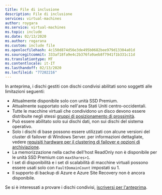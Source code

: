 ```yaml
---
title: File di inclusione
description: File di inclusione
services: virtual-machines
author: roygara
ms.service: virtual-machines
ms.topic: include
ms.date: 02/13/2020
ms.author: rogarana
ms.custom: include file
ms.openlocfilehash: 4c150d874d56e3de495b0682bee979d13304a01d
ms.sourcegitcommit: 333af18fa9e4c2b376fa9aeb8f7941f1b331c11d
ms.translationtype: MT
ms.contentlocale: it-IT
ms.lasthandoff: 02/13/2020
ms.locfileid: "77202216"
---
```

In anteprima, i dischi gestiti con dischi condivisi abilitati sono soggetti alle limitazioni seguenti:

- Attualmente disponibile solo con unità SSD Premium.
- Attualmente supportato solo nell'area Stati Uniti centro-occidentali.
- Tutte le macchine virtuali che condividono un disco devono essere distribuite negli stessi [gruppi di posizionamento di prossimità](../articles/virtual-machines/windows/proximity-placement-groups.md).
- Può essere abilitato solo sui dischi dati, non sui dischi del sistema operativo.
- Solo i dischi di base possono essere utilizzati con alcune versioni del cluster di failover di Windows Server. per informazioni dettagliate, vedere [requisiti hardware per il clustering di failover e opzioni di archiviazione](https://docs.microsoft.com/windows-server/failover-clustering/clustering-requirements).
- La memorizzazione nella cache dell'host ReadOnly non è disponibile per le unità SSD Premium con `maxShares>1`.
- I set di disponibilità e i set di scalabilità di macchine virtuali possono essere usati solo con `FaultDomainCount` impostati su 1.
- Il supporto di backup di Azure e Azure Site Recovery non è ancora disponibile.

Se si è interessati a provare i dischi condivisi, [iscriversi per l'anteprima](https://aka.ms/shareddisksignup).
